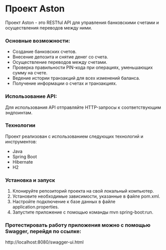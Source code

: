 # Проект Aston

Проект Aston - это RESTful API для управления банковскими счетами и осуществления переводов между ними.

### Основные возможности:
* Создание банковских счетов.
* Внесение депозита и снятие денег со счета.
* Осуществление переводов между счетами.
* Проверка правильности PIN-кода при операциях, уменьшающих сумму на счете.
* Ведение истории транзакций для всех изменений баланса.
* Получение информации о счетах и транзакциях.

### Использование API:
Для использования API отправляйте HTTP-запросы к соответствующим эндпоинтам.

### Технологии
Проект реализован с использованием следующих технологий и инструментов:
* Java
* Spring Boot
* Hibernate
* H2

### Установка и запуск
1. Клонируйте репозиторий проекта на свой локальный компьютер.
2. Установите необходимые зависимости, указанные в файле pom.xml.
3. Настройте подключение к базе данных в файле application.properties.
4. Запустите приложение с помощью команды mvn spring-boot:run.

### Протестировать работу приложения можно с помощью Swagger, перейдя по ссылке:
http://localhost:8080/swagger-ui.html